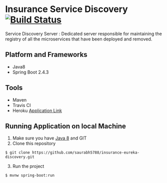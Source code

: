 # Insurance Service Discovery [![Build Status](https://travis-ci.com/saurabh5788/insurance-service-discovery.svg?branch=main)](https://travis-ci.com/saurabh5788/insurance-service-discovery)
Service Discovery Server : Dedicated server responsible for maintaining the registry of all the microservices that have been deployed and removed.

## Platform and Frameworks
- Java8
- Spring Boot 2.4.3

## Tools
- Maven
- Travis CI 
- Heroku [Application Link](https://insurance-eureka-discovery.herokuapp.com/insurance-discovery)

## Running Application on local Machine
1. Make sure you have [Java 8](https://www.java.com/download/) and GIT
2. Clone this repository 
```
$ git clone https://github.com/saurabh5788/insurance-eureka-discovery.git
```
3. Run the project
```
$ mvnw spring-boot:run
``` 
 
